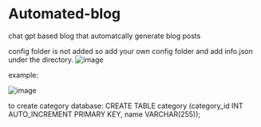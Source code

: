 # Automated-blog
chat gpt based blog that automatcally generate blog posts


config folder is not added so add your own config folder and add info.json under the directory.
![image](https://user-images.githubusercontent.com/79344902/220010640-304086ab-77db-40b9-be86-90c74a962eaf.png)

example:

![image](https://user-images.githubusercontent.com/79344902/220011092-08860574-20fc-45bb-bf88-cf2b4caebb03.png)


to create category database:
CREATE TABLE category (category_id INT AUTO_INCREMENT PRIMARY KEY, name VARCHAR(255));
